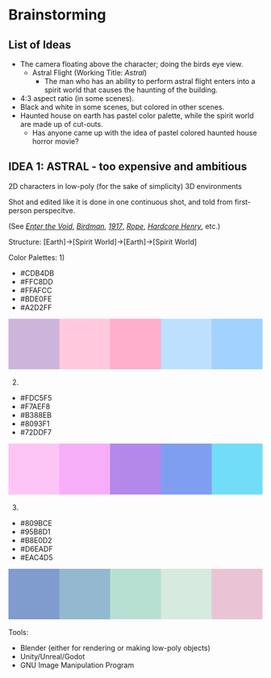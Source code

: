 # Brainstorming

## List of Ideas

* The camera floating above the character; doing the birds eye view.
	* Astral Flight (Working Title: *Astral*)
		* The man who has an ability to perform astral flight enters into a spirit world that causes the haunting of the building.
* 4:3 aspect ratio (in some scenes).
* Black and white in some scenes, but colored in other scenes.
* Haunted house on earth has pastel color palette, while the spirit world are made up of cut-outs.
	* Has anyone came up with the idea of pastel colored haunted house horror movie?

## IDEA 1: ASTRAL - too expensive and ambitious

2D characters in low-poly (for the sake of simplicity) 3D environments

Shot and edited like it is done in one continuous shot, and told from
first-person perspecitve.

(See *[Enter the Void](https://www.imdb.com/title/tt1191111/?ref_=fn_al_tt_1)*, *[Birdman](https://www.imdb.com/title/tt2562232/?ref_=nv_sr_srsg_0)*, *[1917](https://www.imdb.com/title/tt8579674/?ref_=nv_sr_srsg_0)*, *[Rope](https://www.imdb.com/title/tt0040746/?ref_=nv_sr_srsg_0)*, *[Hardcore Henry](https://www.imdb.com/title/tt3072482/?ref_=nv_sr_srsg_0)*, etc.)

Structure:
[Earth]->[Spirit World]->[Earth]->[Spirit World]

Color Palettes:
1)
- #CDB4DB
- #FFC8DD
- #FFAFCC
- #BDE0FE
- #A2D2FF

![Color Palette 1](references/ColorPalette1.png "Color Palette 1")

2)
- #FDC5F5
- #F7AEF8
- #B388EB
- #8093F1
- #72DDF7

![Color Palette 2](references/ColorPalette2.png "Color Palette 2")

3)
- #809BCE
- #95B8D1
- #B8E0D2
- #D6EADF
- #EAC4D5

![Color Palette 3](references/ColorPalette3.png "Color Palette 3")

Tools:
- Blender (either for rendering or making low-poly objects)
- Unity/Unreal/Godot
- GNU Image Manipulation Program
